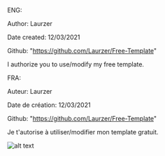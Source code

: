 ENG:

Author: Laurzer

Date created: 12/03/2021

Github: "https://github.com/Laurzer/Free-Template"

I authorize you to use/modify my free template.

FRA:

Auteur: Laurzer

Date de création: 12/03/2021

Github: "https://github.com/Laurzer/Free-Template"

Je t'autorise à utiliser/modifier mon template gratuit.


![alt text](https://github.com/Laurzer/Free-Template/blob/main/cover.pngraw=true)

